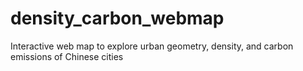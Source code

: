 # density_carbon_webmap
Interactive web map to explore urban geometry, density, and carbon emissions of Chinese cities
